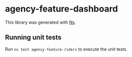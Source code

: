 # agency-feature-dashboard

This library was generated with [Nx](https://nx.dev).

## Running unit tests

Run `nx test agency-feature-riders` to execute the unit tests.
